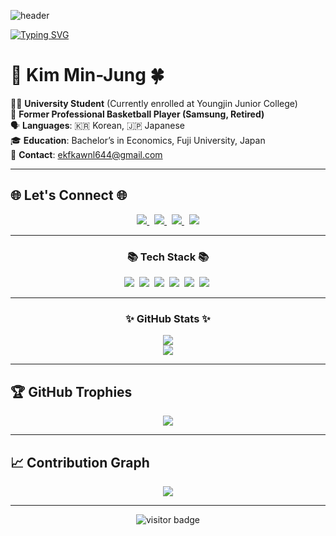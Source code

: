 ![header](https://capsule-render.vercel.app/api?type=waving&color=6994CDEE&text=&animation=twinkling&height=100)

[![Typing SVG](https://readme-typing-svg.demolab.com?font=Alkatra&weight=500&size=45&duration=3500&pause=3&color=6994CDEE&center=false&vCenter=false&multiline=true&repeat=true&width=1000&height=100&lines=Welcome+to+Min-Jung's+GitHub!🐼👋)](https://git.io/typing-svg)

# 🐇 Kim Min-Jung 🍀

👨‍🎓 **University Student** (Currently enrolled at Youngjin Junior College) <br>
🏀 **Former Professional Basketball Player (Samsung, Retired)** <br>
🗣️ **Languages**: 🇰🇷 Korean, 🇯🇵 Japanese <br>
🎓 **Education**: Bachelor’s in Economics, Fuji University, Japan <br>
📧 **Contact**: [ekfkawnl644@gmail.com](mailto:ekfkawnl644@gmail.com) <br>

---

## 🌐 Let's Connect 🌐
<p align="center">
  <a href="https://github.com/mj99k14">
    <img src="https://img.shields.io/badge/GitHub-181717?style=flat-square&logo=github&logoColor=white"/>
  </a>&nbsp;
  <a href="https://www.instagram.com/minjung_K13/">
    <img src="https://img.shields.io/badge/Instagram-E4405F?style=flat-square&logo=Instagram&logoColor=white"/>
  </a>&nbsp;
  <a href="mailto:ekfkawnl644@gmail.com">
    <img src="https://img.shields.io/badge/Gmail-d14836?style=flat-square&logo=Gmail&logoColor=white"/>
  </a>&nbsp;
  <a href="https://zenn.dev/kmj13">
    <img src="https://img.shields.io/badge/Zenn-3EA8FF?style=flat-square&logo=zenn&logoColor=white"/>
  </a>
</p>


---

<h3 align="center">📚 Tech Stack 📚</h3>
<p align="center">
  <img src="https://img.shields.io/badge/Java-007396?style=flat-square&logo=Java&logoColor=white"/>&nbsp;
  <img src="https://img.shields.io/badge/Python-3766AB?style=flat-square&logo=Python&logoColor=white"/>&nbsp;
  <img src="https://img.shields.io/badge/PHP-777BB4?style=flat-square&logo=PHP&logoColor=white"/>&nbsp;
  <img src="https://img.shields.io/badge/HTML5-E34F26?style=flat-square&logo=HTML5&logoColor=white"/>&nbsp;
  <img src="https://img.shields.io/badge/Node.js-339933?style=flat-square&logo=Node.js&logoColor=white"/>&nbsp;
  <img src="https://img.shields.io/badge/Vue.js-4FC08D?style=flat-square&logo=Vue.js&logoColor=white"/>&nbsp;
</p>

---

<h3 align="center">✨ GitHub Stats ✨</h3>
<p align="center">
  <img src="https://github-readme-stats.vercel.app/api?username=mj99k14&show_icons=true&theme=radical&hide_border=true&count_private=true&include_all_commits=true"/><br/>
  <img src="https://github-readme-stats.vercel.app/api/top-langs/?username=mj99k14&layout=compact&theme=radical&hide_border=true"/>
</div>
</p>


---

## 🏆 GitHub Trophies
<p align="center">
  <img src="https://github-profile-trophy.vercel.app/?username=mj99k14&theme=radical&no-bg=true&no-frame=true"/>
</p>

---

## 📈 Contribution Graph
<p align="center">
  <img src="https://github-activity-graph.vercel.app/graph?username=mj99k14&theme=github-dark"/>
</p>

---

<p align="center">
  <img src="https://komarev.com/ghpvc/?username=mj99k14&style=flat-square&color=blue" alt="visitor badge"/>
</p>

